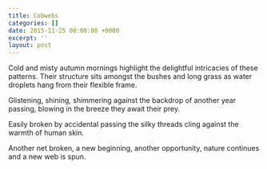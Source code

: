 ```yaml
---
title: Cobwebs
categories: []
date: 2015-11-25 00:00:00 +0000
excerpt: ''
layout: post
---
```


Cold and misty autumn mornings highlight the delightful intricacies of these patterns. Their structure sits amongst the bushes and long grass as water droplets hang from their flexible frame.

Glistening, shining, shimmering against the backdrop of another year passing, blowing in the breeze they await their prey.

Easily broken by accidental passing the silky threads cling against the warmth of human skin.

Another net broken, a new beginning, another opportunity, nature continues and a new web is spun.
